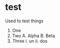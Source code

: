# test
Used to test things

1. One
2.  Two
    A.  Alpha
    B.  Beta
3.  Three
    i.  un
    ii.  dos

